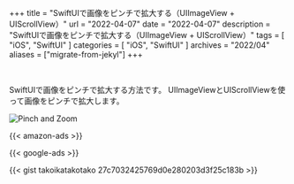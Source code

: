 +++
title =  "SwiftUIで画像をピンチで拡大する（UIImageView + UIScrollView）"
url = "2022-04-07"
date = "2022-04-07"
description = "SwiftUIで画像をピンチで拡大する（UIImageView + UIScrollView）"
tags = [
  "iOS",
  "SwiftUI"
]
categories = [
  "iOS",
  "SwiftUI"
]
archives = "2022/04"
aliases = ["migrate-from-jekyl"]
+++

<br>

SwiftUIで画像をピンチで拡大する方法です。
UIImageViewとUIScrollViewを使って画像をピンチで拡大します。

![Pinch and Zoom](1.gif)

<!-- Amazon Ads -->
{{< amazon-ads >}}

<!-- Google Ads -->
{{< google-ads >}}

{{< gist takoikatakotako 27c7032425769d0e280203d3f25c183b >}}

